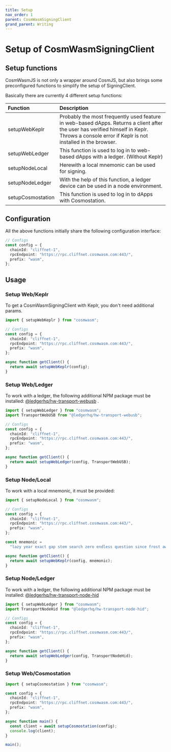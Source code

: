```yaml
---
title: Setup
nav_order: 1
parent: CosmWasmSigningClient
grand_parent: Writing
---
```


# Setup of CosmWasmSigningClient

## Setup functions

CosmWasmJS is not only a wrapper around CosmJS, but also brings some
preconfigured functions to simplify the setup of SigningClient.

Basically there are currently 4 different setup functions:

| Function        | Description                                                                                                                                                                                   |
| :-------------- | :-------------------------------------------------------------------------------------------------------------------------------------------------------------------------------------------- |
| setupWebKeplr   | Probably the most frequently used feature in web-based dApps. Returns a client after the user has verified himself in Keplr. Throws a console error if Keplr is not installed in the browser. |
| setupWebLedger  | This function is used to log in to web-based dApps with a ledger. (Without Keplr)                                                                                                             |
| setupNodeLocal  | Herewith a local mnemonic can be used for signing.                                                                                                                                            |
| setupNodeLedger | With the help of this function, a ledger device can be used in a node environment.                                                                                                            |
| setupCosmostation   | This function is used to log in to dApps with Cosmostation. |


## Configuration

All the above functions initially share the following configuration interface:

```ts
// Configs
const config = {
  chainId: "cliffnet-1",
  rpcEndpoint: "https://rpc.cliffnet.cosmwasm.com:443/",
  prefix: "wasm",
};
```

## Usage

### Setup Web/Keplr

To get a CosmWasmSigningClient with Keplr, you don't need additional params.

```ts
import { setupWebKeplr } from "cosmwasm";

// Configs
const config = {
  chainId: "cliffnet-1",
  rpcEndpoint: "https://rpc.cliffnet.cosmwasm.com:443/",
  prefix: "wasm",
};

async function getClient() {
  return await setupWebKeplr(config);
}
```

### Setup Web/Ledger

To work with a ledger, the following additional NPM package must be installed:
[@ledgerhq/hw-transport-webusb](https://www.npmjs.com/package/@ledgerhq/hw-transport-webusb)
.

```ts
import { setupWebLedger } from "cosmwasm";
import TransportWebUSB from "@ledgerhq/hw-transport-webusb";

// Configs
const config = {
  chainId: "cliffnet-1",
  rpcEndpoint: "https://rpc.cliffnet.cosmwasm.com:443/",
  prefix: "wasm",
};

async function getClient() {
  return await setupWebLedger(config, TransportWebUSB);
}
```

### Setup Node/Local

To work with a local mnemonic, it must be provided:

```ts
import { setupNodeLocal } from "cosmwasm";

// Configs
const config = {
  chainId: "cliffnet-1",
  rpcEndpoint: "https://rpc.cliffnet.cosmwasm.com:443/",
  prefix: "wasm",
};

const mnemonic =
  "lazy year exact gap stem search zero endless question since frost away gaze bike destroy";

async function getClient() {
  return await setupWebKeplr(config, mnemonic);
}
```

### Setup Node/Ledger
To work with a ledger, the following additional NPM package must be installed:
[@ledgerhq/hw-transport-node-hid](https://www.npmjs.com/package/@ledgerhq/hw-transport-node-hid)

```ts
import { setupWebLedger } from "cosmwasm";
import TransportNodeHid from "@ledgerhq/hw-transport-node-hid";

// Configs
const config = {
  chainId: "cliffnet-1",
  rpcEndpoint: "https://rpc.cliffnet.cosmwasm.com:443/",
  prefix: "wasm",
};

async function getClient() {
  return await setupWebLedger(config, TransportNodeHid);
}
```

### Setup Web/Cosmostation

```ts
import { setupCosmostation } from "cosmwasm";

const config = {
  chainId: "cliffnet-1",
  rpcEndpoint: "https://rpc.cliffnet.cosmwasm.com:443/",
  prefix: "wasm",
};

async function main() {
  const client = await setupCosmostation(config);
  console.log(client);
}

main();
```